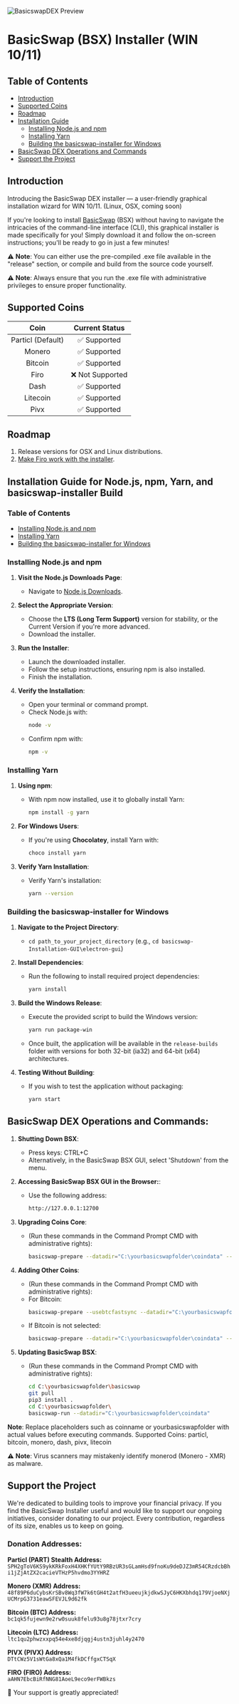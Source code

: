 ![BasicswapDEX Preview](.github-readme/basicswap_header_v1.0.7-WIN.jpg)

# BasicSwap (BSX) Installer (WIN 10/11)

## Table of Contents

- [Introduction](#introduction)
- [Supported Coins](#supported-coins)
- [Roadmap](#roadmap)
- [Installation Guide](#installation-guide-for-nodejs-npm-yarn-and-basicswap-installer-build)
  - [Installing Node.js and npm](#installing-nodejs-and-npm)
  - [Installing Yarn](#installing-yarn)
  - [Building the basicswap-installer for Windows](#building-the-basicswap-installer-for-windows)
- [BasicSwap DEX Operations and Commands](#basicSwap-dex-operations-and-commands)
- [Support the Project](#support-the-project)

## Introduction

Introducing the BasicSwap DEX installer — a user-friendly graphical installation wizard for WIN 10/11. (Linux, OSX, coming soon)

If you're looking to install [BasicSwap](https://basicswapdex.com) (BSX) without having to navigate the intricacies of the command-line interface (CLI), this graphical installer is made specifically for you! Simply download it and follow the on-screen instructions; you'll be ready to go in just a few minutes! 

⚠️ **Note**: You can either use the pre-compiled .exe file available in the "release" section, or compile and build from the source code yourself.

⚠️ **Note**: Always ensure that you run the .exe file with administrative privileges to ensure proper functionality.

## Supported Coins 

| Coin      | Current Status            |
|:---------:|:-------------------------:|
| Particl (Default) | ✅ Supported |
| Monero    | ✅ Supported               |
| Bitcoin   | ✅ Supported               |
| Firo      | ❌ Not Supported           |
| Dash      | ✅ Supported               |
| Litecoin  | ✅ Supported               |
| Pivx      | ✅ Supported               |

## Roadmap

1. Release versions for OSX and Linux distributions.
2. [Make Firo work with the installer](https://github.com/tecnovert/basicswap/blob/db0e85d37cfe4b0a42c1fdbf608b4d2df73e18d7/bin/basicswap_prepare.py#L628).

## Installation Guide for Node.js, npm, Yarn, and basicswap-installer Build

### Table of Contents

- [Installing Node.js and npm](#installing-nodejs-and-npm)
- [Installing Yarn](#installing-yarn)
- [Building the basicswap-installer for Windows](#building-the-basicswap-installer-for-windows)

### Installing Node.js and npm

1. **Visit the Node.js Downloads Page**:
   - Navigate to [Node.js Downloads](https://nodejs.org/en/download/).

2. **Select the Appropriate Version**:
   - Choose the **LTS (Long Term Support)** version for stability, or the Current Version if you're more advanced.
   - Download the installer.

3. **Run the Installer**:
   - Launch the downloaded installer.
   - Follow the setup instructions, ensuring npm is also installed.
   - Finish the installation.

4. **Verify the Installation**:
   - Open your terminal or command prompt.
   - Check Node.js with: 
     ```bash
     node -v
     ```
   - Confirm npm with:
     ```bash
     npm -v
     ```

### Installing Yarn

1. **Using npm**:
   - With npm now installed, use it to globally install Yarn:
     ```bash
     npm install -g yarn
     ```

2. **For Windows Users**:
   - If you're using **Chocolatey**, install Yarn with:
     ```bash
     choco install yarn
     ```

4. **Verify Yarn Installation**:
   - Verify Yarn's installation:
     ```bash
     yarn --version
     ```

### Building the basicswap-installer for Windows

1. **Navigate to the Project Directory**:
   - `cd path_to_your_project_directory` (e.g., `cd basicswap-Installation-GUI\electron-gui`)

2. **Install Dependencies**:
   - Run the following to install required project dependencies:
     ```bash
     yarn install
     ```

3. **Build the Windows Release**:
   - Execute the provided script to build the Windows version:
     ```bash
     yarn run package-win
     ```
   - Once built, the application will be available in the `release-builds` folder with versions for both 32-bit (ia32) and 64-bit (x64) architectures.

4. **Testing Without Building**:
   - If you wish to test the application without packaging:
     ```bash
     yarn start
     ```

## BasicSwap DEX Operations and Commands:

1. **Shutting Down BSX**:
   - Press keys: CTRL+C
   - Alternatively, in the BasicSwap BSX GUI, select 'Shutdown' from the menu.

2. **Accessing BasicSwap BSX GUI in the Browser:**:
   - Use the following address:
     ```bash
     http://127.0.0.1:12700
     ```

3. **Upgrading Coins Core**:
   - (Run these commands in the Command Prompt CMD with administrative rights):
     ```bash
     basicswap-prepare --datadir="C:\yourbasicswapfolder\coindata" --preparebinonly --withcoins=coinname
     ```

4. **Adding Other Coins**:
   - (Run these commands in the Command Prompt CMD with administrative rights):
   - For Bitcoin:
     ```bash
     basicswap-prepare --usebtcfastsync --datadir="C:\yourbasicswapfolder\coindata" --addcoin=bitcoin,coinname
     ```
   - If Bitcoin is not selected:
     ```bash
     basicswap-prepare --datadir="C:\yourbasicswapfolder\coindata" --addcoin=coinname,coinname
     ```

5. **Updating BasicSwap BSX**:
   - (Run these commands in the Command Prompt CMD with administrative rights):
     ```bash
     cd C:\yourbasicswapfolder\basicswap
     git pull
     pip3 install .
     cd C:\yourbasicswapfolder\
     basicswap-run --datadir="C:\yourbasicswapfolder\coindata"

     ```
**Note**: Replace placeholders such as coinname or yourbasicswapfolder with actual values before executing commands. Supported Coins: particl, bitcoin, monero, dash, pivx, litecoin

⚠️ **Note**: Virus scanners may mistakenly identify monerod (Monero - XMR) as malware.


## Support the Project

We're dedicated to building tools to improve your financial privacy. If you find the BasicSwap Installer useful and would like to support our ongoing initiatives, consider donating to our project. Every contribution, regardless of its size, enables us to keep on going.

### Donation Addresses:

**Particl (PART) Stealth Address:**  
`SPH2gToV6KS9ykKRkFoxH4XHKfYUtY9RBzUR3sGLamHsd9fnoKu9deDJZ3mR54CRzdcbBhi1jZjAtZX2cacieVTHzP5hvdmo3YYHRZ`

**Monero (XMR) Address:**  
`48f89P6duCybsKrSBv8Wq3fW7k6tGH4t2atfH3ueeujkjdkwSJyC6HKXbhdq179VjoeNXjUCMrpG3731eawSFEVJL9d62fk`

**Bitcoin (BTC) Address:**  
`bc1qk5fujewn9e2rw0suuk8felu93u8g78jtxr7cry`

**Litecoin (LTC) Address:**  
`ltc1qu2phwzxxpq54e4xe8djqgj4ustn3juhl4y2470`

**PIVX (PIVX) Address:**  
`DTtCWz5V1sWtGa8xQa1M4fkDCffgxCTSqX`

**FIRO (FIRO) Address:**  
`aAHN7EbcBiRfNNG81AoeL9eco9erFWBkzs`

🙌 Your support is greatly appreciated!
